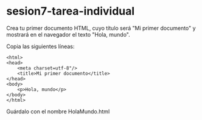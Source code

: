 # sesion7-tarea-individual
Crea tu primer documento HTML, cuyo título será "Mi primer documento" y mostrará en el navegador el texto "Hola, mundo".

Copia las siguientes líneas:

<!DOCTYPE html>
	<html>
	<head>
		<meta charset=utf-8"/>
		<title>Mi primer documento</title>
	</head>
	<body>
		<p>Hola, mundo</p>
	</body>
	</html>	
                        
 Guárdalo con el nombre HolaMundo.html
